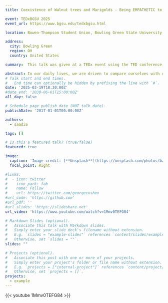 ```yaml
---
title: Coexistence of Walnut trees and Marigolds - Being EMPATHETIC to all

event: TEDxBGSU 2025
event_url: https://www.bgsu.edu/tedxbgsu.html

location: Bowen-Thompson Student Union, Bowling Green State University

address:
  city: Bowling Green
  region: OH
  country: United States

summary:  This talk was given at a TEDx event using the TED conference format but independently organized by TEDxBGSU. 

abstract: In our daily lives, we are driven to compare ourselves with others and seek respect, influence, and power. This often involves positioning ourselves in relation to others. Additionally, we seek connection through the expression of affection, care, and love, aiming to find a sense of belonging and security. Sometimes, we utilize our status to assist others, whether through teaching, counseling, or parenting. The notions of positioning and connection are omnipresent in our lives. Consider the walnut tree, a magnificent example of nature with its robust and vibrant foliage. However, the substances emitted by walnut trees are toxic to other plants, creating an inhospitable environment around them. In contrast, companion planting, the practice of planting certain vegetables and plants near each other, can be mutually beneficial. For instance, marigolds are excellent companions, offering protection to a wide variety of plants against pests and harmful weeds. Power is often linked to high status, but it can also be interpreted as the ability to influence others. Conversely, our innate desire to connect with others, known as linking, is essential for building meaningful and healthy relationships. Love could be seen as an intensified form of connection.  
# Talk start and end times.
#   End time can optionally be hidden by prefixing the line with `#`.
date: '2025-03-19T18:30:00Z'
#date_end: '2030-06-01T15:00:00Z'
all_day: false

# Schedule page publish date (NOT talk date).
publishDate: '2017-01-01T00:00:00Z'

authors:
  - saadia

tags: []

# Is this a featured talk? (true/false)
featured: true

image:
  caption: 'Image credit: [**Unsplash**](https://unsplash.com/photos/bzdhc5b3Bxs)'
  focal_point: Right

#links:
#  - icon: twitter
#    icon_pack: fab
#    name: Follow
#    url: https://twitter.com/georgecushen
#url_code: 'https://github.com'
#url_pdf: ''
#url_slides: 'https://slideshare.net'
url_video: 'https://www.youtube.com/watch?v=1Mmv0TEFG84'

# Markdown Slides (optional).
#   Associate this talk with Markdown slides.
#   Simply enter your slide deck's filename without extension.
#   E.g. `slides = "example-slides"` references `content/slides/example-slides.md`.
#   Otherwise, set `slides = ""`.
slides: ""

# Projects (optional).
#   Associate this post with one or more of your projects.
#   Simply enter your project's folder or file name without extension.
#   E.g. `projects = ["internal-project"]` references `content/project/deep-learning/index.md`.
#   Otherwise, set `projects = []`.
projects:
  - example
---
```


 {{< youtube 1Mmv0TEFG84 >}}

